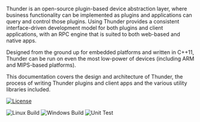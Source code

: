 Thunder is an open-source plugin-based device abstraction layer, where business functionality can be implemented as plugins and applications can query and control those plugins. Using Thunder provides a consistent interface-driven development model for both plugins and client applications, with an RPC engine that is suited to both web-based and native apps.

Designed from the ground up for embedded platforms and written in C++11, Thunder can be run on even the most low-power of devices (including ARM and MIPS-based platforms). 

This documentation covers the design and architecture of Thunder, the process of writing Thunder plugins and client apps and the various utility libraries included.

[![License](https://img.shields.io/badge/License-Apache_2.0-blue.svg)](https://opensource.org/licenses/Apache-2.0) 

![Linux Build](https://github.com/rdkcentral/Thunder/actions/workflows/Build%20Thunder%20on%20Linux.yml/badge.svg) ![Windows Build](https://github.com/rdkcentral/Thunder/actions/workflows/Build%20Thunder%20on%20Windows.yml/badge.svg) ![Unit Test](https://github.com/rdkcentral/Thunder/actions/workflows/Test%20Thunder.yml/badge.svg)

